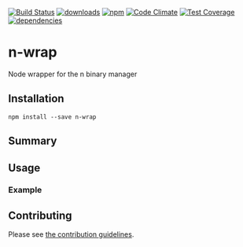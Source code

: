 [![Build Status](https://travis-ci.org/tandrewnichols/n-wrap.png)](https://travis-ci.org/tandrewnichols/n-wrap) [![downloads](http://img.shields.io/npm/dm/n-wrap.svg)](https://npmjs.org/package/n-wrap) [![npm](http://img.shields.io/npm/v/n-wrap.svg)](https://npmjs.org/package/n-wrap) [![Code Climate](https://codeclimate.com/github/tandrewnichols/n-wrap/badges/gpa.svg)](https://codeclimate.com/github/tandrewnichols/n-wrap) [![Test Coverage](https://codeclimate.com/github/tandrewnichols/n-wrap/badges/coverage.svg)](https://codeclimate.com/github/tandrewnichols/n-wrap) [![dependencies](https://david-dm.org/tandrewnichols/n-wrap.png)](https://david-dm.org/tandrewnichols/n-wrap)

# n-wrap

Node wrapper for the n binary manager

## Installation

`npm install --save n-wrap`

## Summary

## Usage



### Example

## Contributing

Please see [the contribution guidelines](CONTRIBUTING.md).
